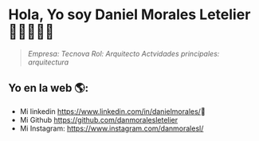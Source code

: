 # Hola, Yo soy Daniel Morales Letelier  👋👨‍💻👩‍💻

>*Empresa: Tecnova*
>*Rol: Arquitecto*
>*Actvidades principales: arquitectura*


## Yo en la web 🌎:
- Mi linkedin <a href="<>">https://www.linkedin.com/in/danielmorales/</a>💼
- Mi Github <a href="<>">https://github.com/danmoralesletelier</a>
- Mi Instagram: <a href="<>">https://www.instagram.com/danmoralesl/</a>

